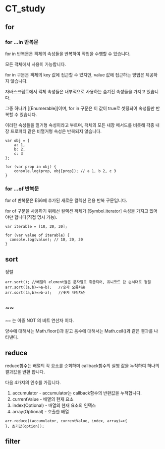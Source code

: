 # CT_study


## for
### for …in 반복문
for in 반복문은 객체의 속성들을 반복하여 작업을 수행할 수 있습니다.

모든 객체에서 사용이 가능합니다.

for in 구문은 객체의 key 값에 접근할 수 있지만, value 값에 접근하는 방법은 제공하지 않습니다.

자바스크립트에서 객체 속성들은 내부적으로 사용하는 숨겨진 속성들을 가지고 있습니다. 

그중 하나가 [[Enumerable]]이며, for in 구문은 이 값이 true로 셋팅되어 속성들만 반복할 수 있습니다.

이러한 속성들을 열거형 속성이라고 부르며, 객체의 모든 내장 메서드를 비롯해 각종 내장 프로퍼티 같은 비열거형 속성은 반복되지 않습니다.
```
var obj = {
    a: 1, 
    b: 2, 
    c: 3
};

for (var prop in obj) {
    console.log(prop, obj[prop]); // a 1, b 2, c 3
}
```
### for …of 반복문
for of 반복문은 ES6에 추가된 새로운 컬렉션 전용 반복 구문입니다.

for of 구문을 사용하기 위해선 컬렉션 객체가 [Symbol.iterator] 속성을 가지고 있어야만 합니다(직접 명시 가능).
```
var iterable = [10, 20, 30];

for (var value of iterable) {
  console.log(value); // 10, 20, 30
}
```

## sort
정렬
```
arr.sort(); //배열의 element들은 문자열로 취급되어, 유니코드 값 순서대로 정렬
arr.sort((a,b)=>a-b);   //숫자 오름차순
arr.sort((a,b)=>b-a);   //숫자 내림차순

```

## ~~
~~ 는 이중 NOT 의 비트 연산자 이다.

양수에 대해서는 Math.floor()과 같고 음수에 대해서는 Math.ceil()과 같은 결과를 나타낸다. 

## reduce
reduce함수는 배열의 각 요소를 순회하며 callback함수의 실행 값을 누적하여 하나의 결과값을 반환 합니다.

다음 4가지의 인수를 가집니다.
1. accumulator - accumulator는 callback함수의 반환값을 누적합니다.
2. currentValue - 배열의 현재 요소
3. index(Optional) - 배열의 현재 요소의 인덱스
4. array(Optional) - 호출한 배열

```
arr.reduce((accumulator, currentValue, index, array)=>{
}, 초기값(option));
```

## filter
